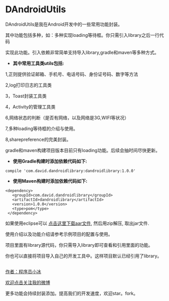 # DAndroidUtils

DAndroidUtils是我在Android开发中的一些常用功能封装。

其中功能包括多种，如：多种实现loading等待框。你只需引入library之后一行代码

实现此功能。引入依赖非常简单支持导入library,gradle和maven等多种方式。

- **其中常用工具类utils包括:**

1,正则提供验证邮箱、手机号、电话号码、身份证号码、数字等方法

2,log打印日志的工具类

3，Toast封装工具类

4，Activity的管理工具类

6,网络状态的判断（是否有网络，以及网络是3G,WIFI等状况）

7,多种loading等待框的介绍与使用。

8,sharepreference的完美封装。

gradle和maven构建项目版本目前只有loading功能。后续会抽时间尽快更新。

- **使用Gradle构建时添加依赖代码如下:**

`compile 'com.david.dandroidlibrary:dandroidlibrary:1.0.0'`

- **使用Maven构建时添加依赖代码如下:**


```
<dependency>
   <groupId>com.david.dandroidlibrary</groupId>
   <artifactId>dandroidlibrary</artifactId>
   <version>1.0.0</version>
   <type>pom</type>
 </dependency>
```

如果使用eclipse可以 [点击这里下载aar文件](https://dl.bintray.com/davidzheng/dandroidlibrary/com/david/dandroidlibrary/dandroidlibrary/), 然后用zip解压, 取出jar文件.

使用介绍以及功能介绍请参考示例项目的配置与使用。

项目里面有library源代码，你只需导入library即可查看和引用里面的功能。

你也可以直接将项目导入自己的开发工具中。这样项目默认已经引用了library。

## ##


[作者：程序员小冰](http://blog.csdn.net/qq_21376985)

[欢迎点击关注我的微博](http://weibo.com/mcxiaobing)

更多功能会持续封装添加。提高我们的开发速度，欢迎star。fork。
